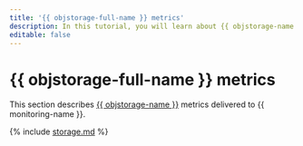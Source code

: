 ```yaml
---
title: '{{ objstorage-full-name }} metrics'
description: In this tutorial, you will learn about {{ objstorage-name }} metrics.
editable: false
---
```


# {{ objstorage-full-name }} metrics

This section describes [{{ objstorage-name }}](../../storage/) metrics delivered to {{ monitoring-name }}.

{% include [storage.md](../../_includes/monitoring/metrics-ref/storage.md) %}